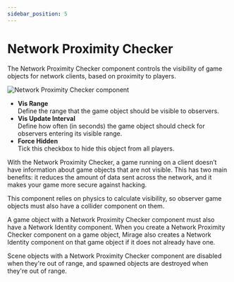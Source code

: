 ```yaml
---
sidebar_position: 5
---
```

# Network Proximity Checker

The Network Proximity Checker component controls the visibility of game objects for network clients, based on proximity to players.

![Network Proximity Checker component](/img/components/NetworkProximityCheck.png)
-   **Vis Range**  
    Define the range that the game object should be visible to observers.
-   **Vis Update Interval**  
    Define how often (in seconds) the game object should check for observers entering its visible range.
-   **Force Hidden**  
    Tick this checkbox to hide this object from all players.

With the Network Proximity Checker, a game running on a client doesn’t have information about game objects that are not visible. This has two main benefits: it reduces the amount of data sent across the network, and it makes your game more secure against hacking.

This component relies on physics to calculate visibility, so observer game objects must also have a collider component on them.

A game object with a Network Proximity Checker component must also have a Network Identity component. When you create a Network Proximity Checker component on a game object, Mirage also creates a Network Identity component on that game object if it does not already have one.

Scene objects with a Network Proximity Checker component are disabled when they're out of range, and spawned objects are destroyed when they're out of range.
